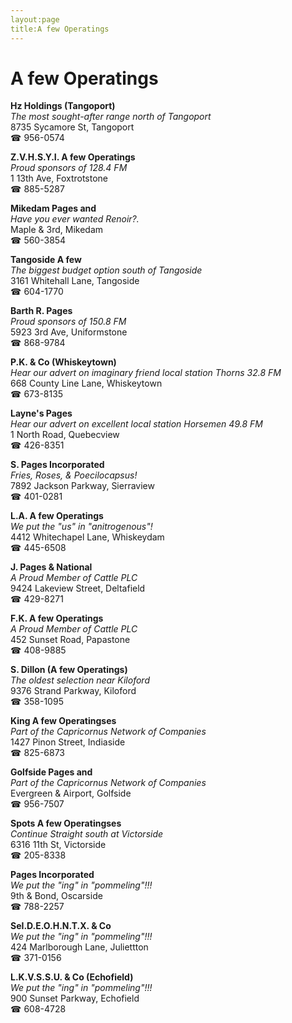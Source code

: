 ```yaml
---
layout:page
title:A few Operatings
---
```

# A few Operatings

**Hz Holdings (Tangoport)**  
_The most sought-after range north of Tangoport_  
8735 Sycamore St, Tangoport  
☎ 956-0574



**Z.V.H.S.Y.I. A few Operatings**  
_Proud sponsors of 128.4 FM_  
1 13th Ave, Foxtrotstone  
☎ 885-5287



**Mikedam Pages and**  
_Have you ever wanted Renoir?._  
Maple & 3rd, Mikedam  
☎ 560-3854



**Tangoside A few**  
_The biggest budget option south of Tangoside_  
3161 Whitehall Lane, Tangoside  
☎ 604-1770



**Barth R. Pages**  
_Proud sponsors of 150.8 FM_  
5923 3rd Ave, Uniformstone  
☎ 868-9784



**P.K. & Co (Whiskeytown)**  
_Hear our advert on imaginary friend local station Thorns 32.8 FM_  
668 County Line Lane, Whiskeytown  
☎ 673-8135



**Layne's Pages**  
_Hear our advert on excellent local station Horsemen 49.8 FM_  
1 North Road, Quebecview  
☎ 426-8351



**S. Pages Incorporated**  
_Fries, Roses, & Poecilocapsus!_  
7892 Jackson Parkway, Sierraview  
☎ 401-0281



**L.A. A few Operatings**  
_We put the "us" in "anitrogenous"!_  
4412 Whitechapel Lane, Whiskeydam  
☎ 445-6508



**J. Pages & National**  
_A Proud Member of Cattle PLC_  
9424 Lakeview Street, Deltafield  
☎ 429-8271



**F.K. A few Operatings**  
_A Proud Member of Cattle PLC_  
452 Sunset Road, Papastone  
☎ 408-9885



**S. Dillon (A few Operatings)**  
_The oldest selection near Kiloford_  
9376 Strand Parkway, Kiloford  
☎ 358-1095



**King A few Operatingses**  
_Part of the Capricornus Network of Companies_  
1427 Pinon Street, Indiaside  
☎ 825-6873



**Golfside Pages and**  
_Part of the Capricornus Network of Companies_  
Evergreen & Airport, Golfside  
☎ 956-7507



**Spots A few Operatingses**  
_Continue Straight south at Victorside_  
6316 11th St, Victorside  
☎ 205-8338



**Pages Incorporated**  
_We put the "ing" in "pommeling"!!!_  
9th & Bond, Oscarside  
☎ 788-2257



**SeI.D.E.O.H.N.T.X. & Co**  
_We put the "ing" in "pommeling"!!!_  
424 Marlborough Lane, Juliettton  
☎ 371-0156



**L.K.V.S.S.U. & Co (Echofield)**  
_We put the "ing" in "pommeling"!!!_  
900 Sunset Parkway, Echofield  
☎ 608-4728



